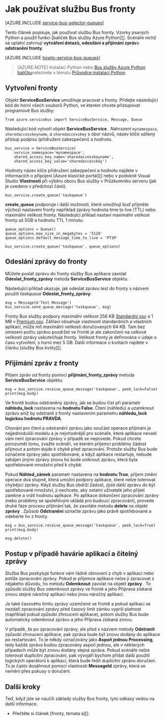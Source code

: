 <properties 
    pageTitle="Použití služby Bus fronty s Python | Microsoft Azure" 
    description="Naučte se používat Bus služby Azure fronty z Python." 
    services="service-bus" 
    documentationCenter="python" 
    authors="sethmanheim" 
    manager="timlt" 
    editor=""/>

<tags 
    ms.service="service-bus" 
    ms.workload="na" 
    ms.tgt_pltfrm="na" 
    ms.devlang="python" 
    ms.topic="article" 
    ms.date="09/21/2016" 
    ms.author="sethm;lmazuel"/>


# <a name="how-to-use-service-bus-queues"></a>Jak používat službu Bus fronty

[AZURE.INCLUDE [service-bus-selector-queues](../../includes/service-bus-selector-queues.md)]

Tento článek popisuje, jak používat službu Bus fronty. Vzorky psaných Python a použil funkci [balíček Bus služby Azure Python][]. Scénáře nichž se uplatní zahrnují **vytváření dotazů, odesílání a přijímání zpráv**a **odstranění fronty**.

[AZURE.INCLUDE [howto-service-bus-queues](../../includes/howto-service-bus-queues.md)]

> [AZURE.NOTE] Instalaci Python nebo [Bus služby Azure Python balíčku][]naleznete v tématu [Průvodce instalací Python](../python-how-to-install.md).

## <a name="create-a-queue"></a>Vytvoření fronty

Objekt **ServiceBusService** umožňuje pracovat s fronty. Přidejte následující kód do horní všech souborů Python, ve kterém chcete přistupovat programově Bus služby:

```
from azure.servicebus import ServiceBusService, Message, Queue
```

Následující kód vytvoří objekt **ServiceBusService** . Nahrazení `mynamespace`, `sharedaccesskeyname`, a `sharedaccesskey` s obor názvů, název klíče sdílený přístup podpisu (přidružení zabezpečení) a hodnotu.

```
bus_service = ServiceBusService(
    service_namespace='mynamespace',
    shared_access_key_name='sharedaccesskeyname',
    shared_access_key_value='sharedaccesskey')
```

Hodnoty název klíče přidružení zabezpečení a hodnotu najdete v informacích o připojení [Azure klasické portál][] nebo v podokně Visual Studio **Vlastnosti** při výběru oboru Bus služby v Průzkumníku serveru (jak je uvedeno v předchozí části).

```
bus_service.create_queue('taskqueue')
```

**create_queue** podporuje i další možnosti, které umožňují buď přijměte výchozí nastavení fronty například zprávy hodnota time to live (TTL) nebo maximální velikost fronty. Následující příklad nastaví maximální velikost fronty až 5GB a hodnotu TTL 1 minutu:

```
queue_options = Queue()
queue_options.max_size_in_megabytes = '5120'
queue_options.default_message_time_to_live = 'PT1M'

bus_service.create_queue('taskqueue', queue_options)
```

## <a name="send-messages-to-a-queue"></a>Odeslání zprávy do fronty

Můžete poslat zprávu do fronty služby Bus aplikace zavolat **Odeslat\_fronty\_zprávy** metoda **ServiceBusService** objektu.

Následující příklad ukazuje, jak odeslat zprávu test do fronty s názvem *použití taskqueue* **Odeslat\_fronty\_zprávy**:

```
msg = Message(b'Test Message')
bus_service.send_queue_message('taskqueue', msg)
```

Fronty Bus služby podpory maximální velikost 256 KB [Standardní osy](service-bus-premium-messaging.md) a 1 MB v [Premium osy](service-bus-premium-messaging.md). Záhlaví obsahuje vlastností standardních a vlastních aplikací, může mít maximální velikosti doručovaných 64 KB. Tam bez omezení počtu zprávu pozdržet ve frontě je ale zakončení na celkové velikosti zprávy uskutečňuje fronty. Velikost fronty je definována v údaje o času vytvoření, s horní mez 5 GB. Další informace o kvótách najdete v článku [služby Bus kvóty][].

## <a name="receive-messages-from-a-queue"></a>Přijímání zpráv z fronty

Příjem zpráv od fronty pomocí **přijímání\_fronty\_zprávy** metoda **ServiceBusService** objektu:

```
msg = bus_service.receive_queue_message('taskqueue', peek_lock=False)
print(msg.body)
```

Ve frontě budou odstraněny zprávy, jak se budou číst při parametr **náhledu\_lock** nastavena na **hodnotu False**. Čtení (náhledu) a uzamknout zprávu aniž by odstranil z fronty nastavením parametru **náhledu\_lock** **logickou hodnotu PRAVDA**.

Chování pro čtení a odstranění zprávu jako součást operace přijímání je nejjednodušší modelu a je nejvhodnější pro scénáře, které aplikace nevadí vám není zpracování zprávy v případě se nepovede. Pokud chcete porozumět tomu, zvažte scénáři, ve kterém příjemci problémy žádost přijmout a potom dojde k chybě před zpracování. Protože služby Bus bude označené zprávy jako spotřebované, a když aplikace restartuje, nebude zahájen jinými zprávy znovu ho bude uniknout zprávu, která byla spotřebované množství před k chybě.

Pokud **Náhled\_zámek** parametr nastavena na **hodnotu True**, příjem změní operace dva stupně, která umožní podpory aplikace, které nelze tolerovat chybějící zprávy. Když služby Bus obdrží žádost, zjistí další zprávu do být spotřebované množství, ji nechcete, aby ostatní uživatelé jeho přijetí zamkne a vrátí hodnotu aplikace. Po aplikace dokončení zpracování zprávy (nebo problémy se spolehlivým ukládá pro budoucí zpracování), provede druhé fáze procesu přijímání tak, že zavoláte metodu **delete** na objekt **zprávy** . Způsob **Odstranění** označte zprávu jako právě spotřebované a odeberte ho z fronty.

```
msg = bus_service.receive_queue_message('taskqueue', peek_lock=True)
print(msg.body)

msg.delete()
```

## <a name="how-to-handle-application-crashes-and-unreadable-messages"></a>Postup v případě havárie aplikací a čitelný zprávy

Služba Bus poskytuje funkce vám řádně obnovení z chyb v aplikaci nebo potíže zpracování zprávy. Pokud je příjemce aplikace nelze ji zpracovat z nějakého důvodu, ho metodu **Odemknout** zavolat na objekt **zprávy** . To způsobí služby Bus odemknout zprávy ve frontě a jeho Příprava získaná znovu stejné náročný aplikací nebo jinou náročný aplikací.

Je také časového limitu zprávy uzamčené ve frontě a pokud aplikaci se nezdaří zpracování zprávy před časový limit zámku vyprší platnost (například pokud způsobí zhroucení aplikace), potom služby Bus bude automaticky odemknout zprávu a jeho Příprava získaná znovu.

V případě, že po zpracování zprávy, ale před s názvem metody **Odstranit** způsobí zhroucení aplikace, pak zpráva bude být znovu dodány do aplikace po restartování. To je někdy označovány jako **Aspoň jednou Processing**, tedy každá zpráva budou zpracovány aspoň jednou, ale v některých případech může být znovu dodány stejná zpráva. Pokud scénáře nelze tolerovat duplicitní zpracování, pak vývojáři bychom přidat další použití logických operátorů k aplikaci, která bude řešit duplicitní zprávu doručení. To je často dosáhnout pomocí vlastnosti **MessageId** zprávy, která se nemění přes pokusy o doručení.

## <a name="next-steps"></a>Další kroky

Teď, když jste se naučili základy služby Bus fronty, tyto odkazy vedou na další informace.

-   Přečtěte si článek [fronty, témata a][].

[Azure klasické portálu]: https://manage.windowsazure.com
[Bus služby Azure Python balíčku]: https://pypi.python.org/pypi/azure-servicebus  
[Fronty, témata a předplatné]: service-bus-queues-topics-subscriptions.md
[Služba Bus kvót]: service-bus-quotas.md
 

